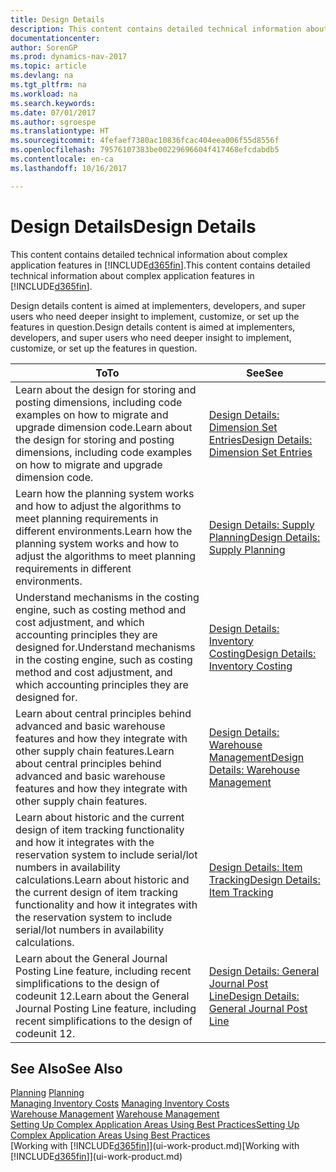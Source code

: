 ```yaml
---
title: Design Details
description: This content contains detailed technical information about complex application features in [!INCLUDE[d365fin](includes/d365fin_md.md)].
documentationcenter: 
author: SorenGP
ms.prod: dynamics-nav-2017
ms.topic: article
ms.devlang: na
ms.tgt_pltfrm: na
ms.workload: na
ms.search.keywords: 
ms.date: 07/01/2017
ms.author: sgroespe
ms.translationtype: HT
ms.sourcegitcommit: 4fefaef7380ac10836fcac404eea006f55d8556f
ms.openlocfilehash: 79576107383be00229696604f417468efcdabdb5
ms.contentlocale: en-ca
ms.lasthandoff: 10/16/2017

---
```

# <a name="design-details"></a><span data-ttu-id="1893a-103">Design Details</span><span class="sxs-lookup"><span data-stu-id="1893a-103">Design Details</span></span>
<span data-ttu-id="1893a-104">This content contains detailed technical information about complex application features in [!INCLUDE[d365fin](includes/d365fin_md.md)].</span><span class="sxs-lookup"><span data-stu-id="1893a-104">This content contains detailed technical information about complex application features in [!INCLUDE[d365fin](includes/d365fin_md.md)].</span></span>  

 <span data-ttu-id="1893a-105">Design details content is aimed at implementers, developers, and super users who need deeper insight to implement, customize, or set up the features in question.</span><span class="sxs-lookup"><span data-stu-id="1893a-105">Design details content is aimed at implementers, developers, and super users who need deeper insight to implement, customize, or set up the features in question.</span></span>  

|<span data-ttu-id="1893a-106">**To**</span><span class="sxs-lookup"><span data-stu-id="1893a-106">**To**</span></span>|<span data-ttu-id="1893a-107">**See**</span><span class="sxs-lookup"><span data-stu-id="1893a-107">**See**</span></span>|  
|------------|-------------|  
|<span data-ttu-id="1893a-108">Learn about the design for storing and posting dimensions, including code examples on how to migrate and upgrade dimension code.</span><span class="sxs-lookup"><span data-stu-id="1893a-108">Learn about the design for storing and posting dimensions, including code examples on how to migrate and upgrade dimension code.</span></span>|[<span data-ttu-id="1893a-109">Design Details: Dimension Set Entries</span><span class="sxs-lookup"><span data-stu-id="1893a-109">Design Details: Dimension Set Entries</span></span>](design-details-dimension-set-entries.md)|  
|<span data-ttu-id="1893a-110">Learn how the planning system works and how to adjust the algorithms to meet planning requirements in different environments.</span><span class="sxs-lookup"><span data-stu-id="1893a-110">Learn how the planning system works and how to adjust the algorithms to meet planning requirements in different environments.</span></span>|[<span data-ttu-id="1893a-111">Design Details: Supply Planning</span><span class="sxs-lookup"><span data-stu-id="1893a-111">Design Details: Supply Planning</span></span>](design-details-supply-planning.md)|  
|<span data-ttu-id="1893a-112">Understand mechanisms in the costing engine, such as costing method and cost adjustment, and which accounting principles they are designed for.</span><span class="sxs-lookup"><span data-stu-id="1893a-112">Understand mechanisms in the costing engine, such as costing method and cost adjustment, and which accounting principles they are designed for.</span></span>|[<span data-ttu-id="1893a-113">Design Details: Inventory Costing</span><span class="sxs-lookup"><span data-stu-id="1893a-113">Design Details: Inventory Costing</span></span>](design-details-inventory-costing.md)|  
|<span data-ttu-id="1893a-114">Learn about central principles behind advanced and basic warehouse features and how they integrate with other supply chain features.</span><span class="sxs-lookup"><span data-stu-id="1893a-114">Learn about central principles behind advanced and basic warehouse features and how they integrate with other supply chain features.</span></span>|[<span data-ttu-id="1893a-115">Design Details: Warehouse Management</span><span class="sxs-lookup"><span data-stu-id="1893a-115">Design Details: Warehouse Management</span></span>](design-details-warehouse-management.md)|  
|<span data-ttu-id="1893a-116">Learn about historic and the current design of item tracking functionality and how it integrates with the reservation system to include serial/lot numbers in availability calculations.</span><span class="sxs-lookup"><span data-stu-id="1893a-116">Learn about historic and the current design of item tracking functionality and how it integrates with the reservation system to include serial/lot numbers in availability calculations.</span></span>|[<span data-ttu-id="1893a-117">Design Details: Item Tracking</span><span class="sxs-lookup"><span data-stu-id="1893a-117">Design Details: Item Tracking</span></span>](design-details-item-tracking.md)|  
|<span data-ttu-id="1893a-118">Learn about the General Journal Posting Line feature, including recent simplifications to the design of codeunit 12.</span><span class="sxs-lookup"><span data-stu-id="1893a-118">Learn about the General Journal Posting Line feature, including recent simplifications to the design of codeunit 12.</span></span>|[<span data-ttu-id="1893a-119">Design Details: General Journal Post Line</span><span class="sxs-lookup"><span data-stu-id="1893a-119">Design Details: General Journal Post Line</span></span>](design-details-general-journal-post-line.md)|  

## <a name="see-also"></a><span data-ttu-id="1893a-120">See Also</span><span class="sxs-lookup"><span data-stu-id="1893a-120">See Also</span></span>  
 <span data-ttu-id="1893a-121">[Planning](production-planning.md) </span><span class="sxs-lookup"><span data-stu-id="1893a-121">[Planning](production-planning.md) </span></span>  
 <span data-ttu-id="1893a-122">[Managing Inventory Costs](finance-manage-inventory-costs.md) </span><span class="sxs-lookup"><span data-stu-id="1893a-122">[Managing Inventory Costs](finance-manage-inventory-costs.md) </span></span>  
 <span data-ttu-id="1893a-123">[Warehouse Management](warehouse-manage-warehouse.md) </span><span class="sxs-lookup"><span data-stu-id="1893a-123">[Warehouse Management](warehouse-manage-warehouse.md) </span></span>  
 [<span data-ttu-id="1893a-124">Setting Up Complex Application Areas Using Best Practices</span><span class="sxs-lookup"><span data-stu-id="1893a-124">Setting Up Complex Application Areas Using Best Practices</span></span>](set-up-complex-application-areas-using-best-practices.md)  
 <span data-ttu-id="1893a-125">[Working with [!INCLUDE[d365fin](includes/d365fin_md.md)]](ui-work-product.md)</span><span class="sxs-lookup"><span data-stu-id="1893a-125">[Working with [!INCLUDE[d365fin](includes/d365fin_md.md)]](ui-work-product.md)</span></span>

